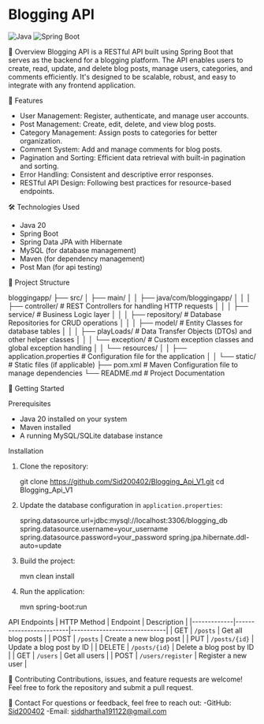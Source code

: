 
# Blogging API

![Java](https://img.shields.io/badge/Java-v20-orange)
![Spring Boot](https://img.shields.io/badge/Spring%20Boot-v3.0.0-green)

📖 Overview
Blogging API is a RESTful API built using Spring Boot that serves as the backend for a blogging platform. The API enables users to create, read, update, and delete blog posts, manage users, categories, and comments efficiently. It's designed to be scalable, robust, and easy to integrate with any frontend application.

🚀 Features
- User Management: Register, authenticate, and manage user accounts.
- Post Management: Create, edit, delete, and view blog posts.
- Category Management: Assign posts to categories for better organization.
- Comment System: Add and manage comments for blog posts.
- Pagination and Sorting: Efficient data retrieval with built-in pagination and sorting.
- Error Handling: Consistent and descriptive error responses.
- RESTful API Design: Following best practices for resource-based endpoints.

 🛠️ Technologies Used
- Java 20
- Spring Boot
- Spring Data JPA with Hibernate
- MySQL (for database management)
- Maven (for dependency management)
- Post Man (for api testing)

📂 Project Structure

bloggingapp/
├── src/
│   ├── main/
│   │   ├── java/com/bloggingapp/
│   │   │   ├── controller/         # REST Controllers for handling HTTP requests
│   │   │   ├── service/            # Business Logic layer
│   │   │   ├── repository/         # Database Repositories for CRUD operations
│   │   │   ├── model/              # Entity Classes for database tables
│   │   │   ├── playLoads/          # Data Transfer Objects (DTOs) and other helper classes
│   │   │   └── exception/          # Custom exception classes and global exception handling
│   │   └── resources/
│   │       ├── application.properties  # Configuration file for the application
│   │       └── static/                  # Static files (if applicable)
├── pom.xml           # Maven Configuration file to manage dependencies
└── README.md         # Project Documentation


🌟 Getting Started

 Prerequisites
- Java 20 installed on your system
- Maven installed
- A running MySQL/SQLite database instance

 Installation
1. Clone the repository:
   
   git clone https://github.com/Sid200402/Blogging_Api_V1.git
   cd Blogging_Api_V1
   

2. Update the database configuration in `application.properties`:
   
   spring.datasource.url=jdbc:mysql://localhost:3306/blogging_db
   spring.datasource.username=your_username
   spring.datasource.password=your_password
   spring.jpa.hibernate.ddl-auto=update
   

3. Build the project:
  
   mvn clean install
 

4. Run the application:
 
   mvn spring-boot:run
  

API Endpoints
| HTTP Method | Endpoint                | Description                  |
|-------------|-------------------------|------------------------------|
| GET         | `/posts`               | Get all blog posts           |
| POST        | `/posts`               | Create a new blog post       |
| PUT         | `/posts/{id}`          | Update a blog post by ID     |
| DELETE      | `/posts/{id}`          | Delete a blog post by ID     |
| GET         | `/users`               | Get all users                |
| POST        | `/users/register`      | Register a new user          |



🤝 Contributing
Contributions, issues, and feature requests are welcome! Feel free to fork the repository and submit a pull request.


💬 Contact
For questions or feedback, feel free to reach out:
-GitHub: [Sid200402](https://github.com/Sid200402)
-Email: siddhartha191122@gmail.com
